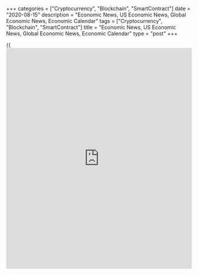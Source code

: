 +++
categories = ["Cryptocurrency", "Blockchain", "SmartContract"]
date = "2020-08-15"
description = "Economic News, US Economic News, Global Economic News, Economic Calendar"
tags = ["Cryptocurrency", "Blockchain", "SmartContract"]
title = "Economic News, US Economic News, Global Economic News, Economic Calendar"
type = "post"
+++

{{<iframe id="large-banner" src="https://www.bounty.group/#slide=16.0" width="100%" height="600" scrolling="no" style="border: 0px solid rgb(216, 221, 230); border-radius: 3px;">}}

![eurozone 112819 14aug20][1]

Employment in the euro area declined at a record pace in the second
quarter as the imposition of the coronavirus containment measures
dragged the currency bloc into a historic recession, flash estimates
from Eurostat revealed Friday. Another report from Eurostat showed that
the trade surplus nearly doubled in June from the previous month as the
growth in exports far exceeded the rise in imports. [Read more...][2]

Romania's economic output dropped in the second quarter, amid the
disruption caused by the coronavirus or Covid-19 pandemic, preliminary
figures from the statistical office showed on Friday. Gross domestic
product decreased a seasonally adjusted 12.3 percent in the second
quarter, after a 0.3 percent... [Read more...][3]

Bulgaria's economy contracted in the second quarter as investments and
foreign trade declined sharply amid the coronavirus pandemic,
preliminary estimates from the statistical office showed on Friday.
Gross domestic product fell a seasonally adjusted 8.2 percent year-on-
year in the second quarter,... [Read more...][4]

[View All][5]

   1. cdn.rtt[news](https://www.letsplayfx.com/blog/forex-news-website/).com/articleimages/forextopstory/2020/august/eurozone-112819_14aug20.jpg (eurozone 112819 14aug20)
   2. www.rtt[news](https://www.letsplayfx.com/blog/forex-news-website/).com/3121607/eurozone-employment-falls-most-on-record.aspx?type=alleco
   3. www.rtt[news](https://www.letsplayfx.com/blog/forex-news-website/).com/3121604/romania-gdp-drops-in-q2.aspx?type=alleco
   4. www.rtt[news](https://www.letsplayfx.com/blog/forex-news-website/).com/3121590/bulgaria-gdp-falls-in-q2.aspx?type=alleco
   5. www.rtt[news](https://www.letsplayfx.com/blog/forex-news-website/).com/list/economic-[news](https://www.letsplayfx.com/blog/forex-news-website/).aspx